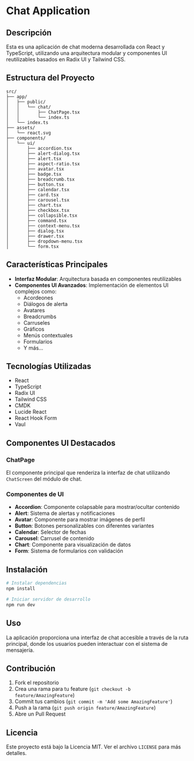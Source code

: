 # Chat Application

## Descripción
Esta es una aplicación de chat moderna desarrollada con React y TypeScript, utilizando una arquitectura modular y componentes UI reutilizables basados en Radix UI y Tailwind CSS.

## Estructura del Proyecto

```
src/
├── app/
│   ├── public/
│   │   └── chat/
│   │       ├── ChatPage.tsx
│   │       └── index.ts
│   └── index.ts
├── assets/
│   └── react.svg
├── components/
│   └── ui/
│       ├── accordion.tsx
│       ├── alert-dialog.tsx
│       ├── alert.tsx
│       ├── aspect-ratio.tsx
│       ├── avatar.tsx
│       ├── badge.tsx
│       ├── breadcrumb.tsx
│       ├── button.tsx
│       ├── calendar.tsx
│       ├── card.tsx
│       ├── carousel.tsx
│       ├── chart.tsx
│       ├── checkbox.tsx
│       ├── collapsible.tsx
│       ├── command.tsx
│       ├── context-menu.tsx
│       ├── dialog.tsx
│       ├── drawer.tsx
│       ├── dropdown-menu.tsx
│       └── form.tsx
```

## Características Principales

- **Interfaz Modular**: Arquitectura basada en componentes reutilizables
- **Componentes UI Avanzados**: Implementación de elementos UI complejos como:
  - Acordeones
  - Diálogos de alerta
  - Avatares
  - Breadcrumbs
  - Carruseles
  - Gráficos
  - Menús contextuales
  - Formularios
  - Y más...

## Tecnologías Utilizadas

- React
- TypeScript
- Radix UI
- Tailwind CSS
- CMDK
- Lucide React
- React Hook Form
- Vaul

## Componentes UI Destacados

### ChatPage
El componente principal que renderiza la interfaz de chat utilizando `ChatScreen` del módulo de chat.

### Componentes de UI
- **Accordion**: Componente colapsable para mostrar/ocultar contenido
- **Alert**: Sistema de alertas y notificaciones
- **Avatar**: Componente para mostrar imágenes de perfil
- **Button**: Botones personalizables con diferentes variantes
- **Calendar**: Selector de fechas
- **Carousel**: Carrusel de contenido
- **Chart**: Componente para visualización de datos
- **Form**: Sistema de formularios con validación

## Instalación

```bash
# Instalar dependencias
npm install

# Iniciar servidor de desarrollo
npm run dev
```

## Uso

La aplicación proporciona una interfaz de chat accesible a través de la ruta principal, donde los usuarios pueden interactuar con el sistema de mensajería.

## Contribución

1. Fork el repositorio
2. Crea una rama para tu feature (`git checkout -b feature/AmazingFeature`)
3. Commit tus cambios (`git commit -m 'Add some AmazingFeature'`)
4. Push a la rama (`git push origin feature/AmazingFeature`)
5. Abre un Pull Request

## Licencia

Este proyecto está bajo la Licencia MIT. Ver el archivo `LICENSE` para más detalles.
